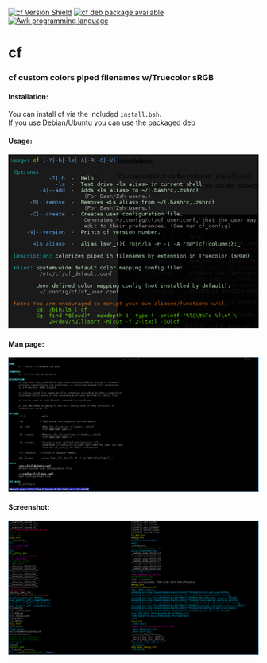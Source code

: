 [![cf Version Shield](https://img.shields.io/badge/dynamic/json?color=brightgreen&style=plastic&logo=GitHub&label=version&query=tag_name&url=https%3A%2F%2Fapi.github.com%2Frepos%2FAdamDanischewski%2Fcf%2Freleases%2Flatest)]() [![cf deb package available](https://img.shields.io/badge/deb-package-orange?style=plastic&logo=Ubuntu)](https://github.com/AdamDanischewski/cf/raw/debian/cf_head_all.deb) [![Awk programming language](https://img.shields.io/badge/awk-lang-blue?style=plastic)](https://pement.org/awk/awk1line.txt)

# cf 
### cf custom colors piped filenames w/Truecolor sRGB 

#### Installation: 
You can install cf via the included `install.bsh`.<br>
If you use Debian/Ubuntu you can use the packaged [deb](https://github.com/AdamDanischewski/cf/raw/debian/cf_head_all.deb)

#### Usage: 
![cf usage ss](https://raw.githubusercontent.com/AdamDanischewski/cf/assets/cf_usage_ss_1.png)

#### Man page:
![cf man page](https://raw.githubusercontent.com/AdamDanischewski/cf/assets/cf_man_ss_1.png)

#### Screenshot: 
![cf ss](https://raw.githubusercontent.com/AdamDanischewski/cf/assets/cf_ss_1.png)
